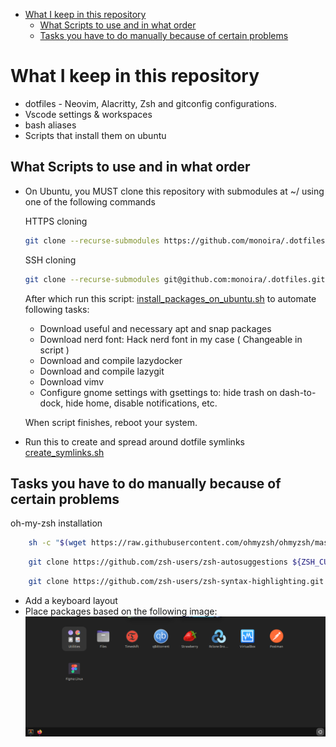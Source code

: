 <!--toc:start-->

- [What I keep in this repository](#what-i-keep-in-this-repository)
  - [What Scripts to use and in what order](#what-scripts-to-use-and-in-what-order)
  - [Tasks you have to do manually because of certain problems](#tasks-you-have-to-do-manually-because-of-certain-problems)
  <!--toc:end-->

# What I keep in this repository

- dotfiles - Neovim, Alacritty, Zsh and gitconfig configurations.
- Vscode settings & workspaces
- bash aliases
- Scripts that install them on ubuntu

## What Scripts to use and in what order

- On Ubuntu, you MUST clone this repository with submodules at ~/ using one of the following commands

  HTTPS cloning

  ```bash
  git clone --recurse-submodules https://github.com/monoira/.dotfiles.git ~/.dotfiles
  ```

  SSH cloning

  ```bash
  git clone --recurse-submodules git@github.com:monoira/.dotfiles.git ~/.dotfiles
  ```

  After which run this script: [install_packages_on_ubuntu.sh](./install_packages_on_ubuntu.sh)
  to automate following tasks:

  - Download useful and necessary apt and snap packages
  - Download nerd font: Hack nerd font in my case ( Changeable in script )
  - Download and compile lazydocker
  - Download and compile lazygit
  - Download vimv
  - Configure gnome settings with gsettings to:
    hide trash on dash-to-dock, hide home, disable notifications, etc.

  When script finishes, reboot your system.

- Run this to create and spread around dotfile symlinks
  [create_symlinks.sh](./create_symlinks.sh)

## Tasks you have to do manually because of certain problems

oh-my-zsh installation

```bash
    sh -c "$(wget https://raw.githubusercontent.com/ohmyzsh/ohmyzsh/master/tools/install.sh -O -)"
```

```bash
    git clone https://github.com/zsh-users/zsh-autosuggestions ${ZSH_CUSTOM:-~/.oh-my-zsh/custom}/plugins/zsh-autosuggestions
```

```bash
    git clone https://github.com/zsh-users/zsh-syntax-highlighting.git ${ZSH_CUSTOM:-~/.oh-my-zsh/custom}/plugins/zsh-syntax-highlighting
```

- Add a keyboard layout
- Place packages based on the following image:
  ![Image of packages on Ubuntu](./_docs/packages.png)
